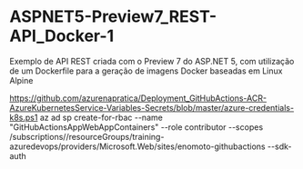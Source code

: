 # ASPNET5-Preview7_REST-API_Docker-1
Exemplo de API REST criada com o Preview 7 do ASP.NET 5, com utilização de um Dockerfile para a geração de imagens Docker baseadas em Linux Alpine   

https://github.com/azurenapratica/Deployment_GitHubActions-ACR-AzureKubernetesService-Variables-Secrets/blob/master/azure-credentials-k8s.ps1
az ad sp create-for-rbac --name "GitHubActionsAppWebAppContainers" --role contributor --scopes /subscriptions/<subscription-id>/resourceGroups/training-azuredevops/providers/Microsoft.Web/sites/enomoto-githubactions --sdk-auth

